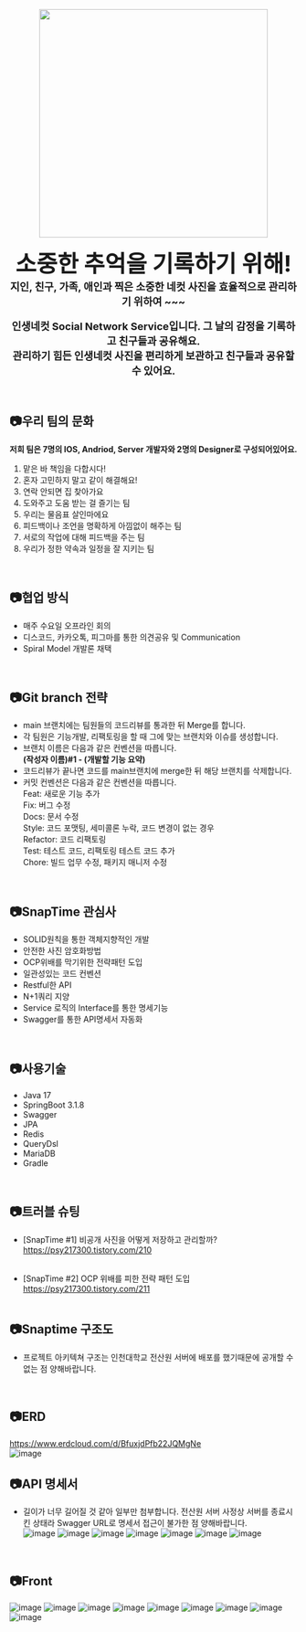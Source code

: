 <p align="center">
  <img src="https://github.com/user-attachments/assets/26646b93-2ad6-43ad-8e4d-445af0baacbc" width="400px">
</p>


<p align="center">
  <b style="font-size:40px;">소중한 추억을 기록하기 위해!</b><br>
  <b style="font-size:18px;">지인, 친구, 가족, 애인과 찍은 소중한 네컷 사진을 효율적으로 관리하기 위하여 ~~~</b><br>
  <br>
  <b style="font-size:18px;">인생네컷 Social Network Service입니다. 그 날의 감정을 기록하고 친구들과 공유해요.</b><br>
  <b style="font-size:18px;">관리하기 힘든 인생네컷 사진을 편리하게 보관하고 친구들과 공유할 수 있어요.</b><br>
</p>
<br>

## 📷우리 팀의 문화
<strong>저희 팀은 7명의 IOS, Andriod, Server 개발자와 2명의 Designer로 구성되어있어요.</strong> <br>

1. 맡은 바 책임을 다합시다!
2. 혼자 고민하지 말고 같이 해결해요!
3. 연락 안되면 집 찾아가요
4. 도와주고 도움 받는 걸 즐기는 팀
5. 우리는 물음표 살인마에요
6. 피드백이나 조언을 명확하게 아낌없이 해주는 팀
7. 서로의 작업에 대해 피드백을 주는 팀
8. 우리가 정한 약속과 일정을 잘 지키는 팀
<br>

## 📷협업 방식
- 매주 수요일 오프라인 회의
- 디스코드, 카카오톡, 피그마를 통한 의견공유 및 Communication
- Spiral Model 개발론 채택
<br>

## 📷Git branch 전략
- main 브랜치에는 팀원들의 코드리뷰를 통과한 뒤 Merge를 합니다.<br>
- 각 팀원은 기능개발, 리팩토링을 할 때 그에 맞는 브랜치와 이슈를 생성합니다.<br>
- 브랜치 이름은 다음과 같은 컨벤션을 따릅니다.<br>
<strong>(작성자 이름)#1 - (개발할 기능 요약)</strong><br>
- 코드리뷰가 끝나면 코드를 main브랜치에 merge한 뒤 해당 브랜치를 삭제합니다.<br>
- 커밋 컨벤션은 다음과 같은 컨벤션을 따릅니다.<br>
Feat: 새로운 기능 추가<br>
Fix: 버그 수정<br>
Docs: 문서 수정<br>
Style: 코드 포맷팅, 세미콜론 누락, 코드 변경이 없는 경우<br>
Refactor: 코드 리팩토링<br>
Test: 테스트 코드, 리팩토링 테스트 코드 추가<br>
Chore: 빌드 업무 수정, 패키지 매니저 수정<br>
<br>

## 📷SnapTime 관심사

- SOLID원칙을 통한 객체지향적인 개발
- 안전한 사진 암호화방법
- OCP위배를 막기위한 전략패턴 도입
- 일관성있는 코드 컨벤션
- Restful한 API
- N+1쿼리 지양
- Service 로직의 Interface를 통한 명세기능
- Swagger를 통한 API명세서 자동화

<br>

## 📷사용기술
- Java 17<br>
- SpringBoot 3.1.8<br>
- Swagger<br>
- JPA<br>
- Redis<br>
- QueryDsl<br>
- MariaDB<br>
- Gradle<br>
<br>

## 📷트러블 슈팅

- [SnapTime #1] 비공개 사진을 어떻게 저장하고 관리할까?<br>
   https://psy217300.tistory.com/210<br><br>
  
- [SnapTime #2] OCP 위배를 피한 전략 패턴 도입<br>
   https://psy217300.tistory.com/211<br><br>

## 📷Snaptime 구조도
- 프로젝트 아키텍쳐 구조는 인천대학교 전산원 서버에 배포를 했기때문에 공개할 수 없는 점 양해바랍니다.
<br>

## 📷ERD
https://www.erdcloud.com/d/BfuxjdPfb22JQMgNe <br>
![image](https://github.com/user-attachments/assets/26b68415-e32c-4747-a488-0f85d71273df)
<br>

## 📷API 명세서
- 길이가 너무 길어질 것 같아 일부만 첨부합니다. 전산원 서버 사정상 서버를 종료시킨 상태라 Swagger URL로 명세서 접근이 불가한 점 양해바랍니다.<br>
![image](https://github.com/user-attachments/assets/b3e7a406-7d81-48f4-8641-f57e786228f2)
![image](https://github.com/user-attachments/assets/dc2566a5-79da-4264-ac5e-2d494093b0a0)
![image](https://github.com/user-attachments/assets/b6911145-39db-4076-9ce5-44954762d16c)
![image](https://github.com/user-attachments/assets/1bf800df-d69a-4609-b165-26e91af4ef57)
![image](https://github.com/user-attachments/assets/3c768f9e-78f0-4007-9126-7269a49f3c78)
![image](https://github.com/user-attachments/assets/d4f7a0a4-a984-4d36-ad7b-f6acecd01338)
![image](https://github.com/user-attachments/assets/2b387b8c-03c7-45a3-9c85-df8de9480af5)

<br>

## 📷Front
![image](https://github.com/user-attachments/assets/7155d44f-6130-44df-9c10-3538bccb0bbc)
![image](https://github.com/user-attachments/assets/b99e7802-c89a-45f2-a8b1-f0956d2b57f0)
![image](https://github.com/user-attachments/assets/4af238ac-27f3-41c7-a171-a92e39912293)
![image](https://github.com/user-attachments/assets/3f65fe6b-05e4-4643-9e12-ee364070e987)
![image](https://github.com/user-attachments/assets/4e91dec1-b9f4-4692-82a7-ae22e7e101c8)
![image](https://github.com/user-attachments/assets/86f3a609-3676-4768-a565-5c25ce00e339)
![image](https://github.com/user-attachments/assets/83a1c752-b35a-4064-924a-309fdef50d8e)
![image](https://github.com/user-attachments/assets/7257a41e-401a-425d-9583-6b94f174f996)
![image](https://github.com/user-attachments/assets/cec3c580-e33e-41da-8c0f-53d945f754f0)



